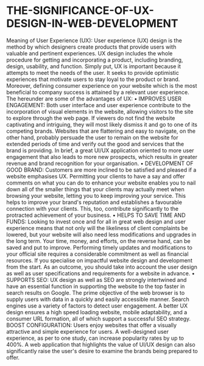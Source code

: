 # THE-SIGNIFICANCE-OF-UX-DESIGN-IN-WEB-DEVELOPMENT

Meaning of User Experience (UX): User experience (UX) design is the method by which designers create products that provide users with valuable and pertinent experiences. UX design includes the whole procedure for getting and incorporating a product, including branding, design, usability, and function.
Simply put, UX is important because it attempts to meet the needs of the user. It seeks to provide optimistic experiences that motivate users to stay loyal to the product or brand. Moreover, defining consumer experience on your website which is the most beneficial to company success is attained by a relevant user experience. The hereunder are some of the advantages of UX:
•	IMPROVES USER ENGAGEMENT: Both user interface and user experience contribute to the incorporation of visual elements in the website, allowing visitors to the site to explore through the web page. If viewers do not find the website captivating and intriguing, they will most likely dismiss it and go to one of its competing brands. Websites that are flattering and easy to navigate, on the other hand, probably persuade the user to remain on the website for extended periods of time and verify out the good and services that the brand is providing. In brief, a great UI/UX application oriented to more user engagement that also leads to more new prospects, which results in greater revenue and brand recognition for your organisation.
•	DEVELOPMENT OF GOOD BRAND: Customers are more inclined to be satisfied and pleased if a website emphasises UX. Permitting your clients to have a say and offer comments on what you can do to enhance your website enables you to nail down all of the smaller things that your clients may actually meet when browsing your website, letting you to keep improving your service. This helps to improve your brand's reputation and establishes a favourable connection with your clients. This, too, contribute significantly to the protracted achievement of your business.
•	HELPS TO SAVE TIME AND FUNDS: Looking to invest once and for all in great web design and user experience means that not only will the likeliness of client complaints be lowered, but your website will also need less modifications and upgrades in the long term. Your time, money, and efforts, on the reverse hand, can be saved and put to improve. Performing timely updates and modifications to your official site requires a considerable commitment as well as financial resources.  If  you specialise on impactful website design and development from the start. As an outcome, you should take into account the user design as well as user specifications and requirements for a website in advance.
•	SUPPORTS  SEO: UX design as well as SEO are strongly intertwined and have an essential function in supporting the website to the top faster in search results on Google. The prime objective of the web browser is to supply users with data in a quickly and easily accessible manner. Search engines use a variety of factors to detect user engagement. A better UX design ensures a high speed loading website, mobile adaptability, and a consumer URL formation, all of which support a successful SEO strategy.
BOOST CONFIGURATION: Users enjoy websites that offer a visually attractive and simple experience for users. A well-designed user experience, as per to one study, can increase popularity rates by up to 400%. A web application that highlights the value of UI/UX design can also significantly raise the user's desire to examine the brands being prepared to offer.
